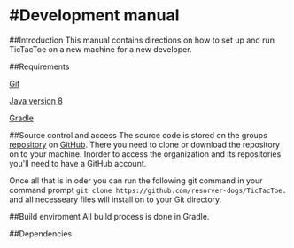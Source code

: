 #Development manual
===================
##Introduction
This manual contains directions on how to set up and run TicTacToe on a new machine for a new developer.

##Requirements

[Git](https://github.com/)

[Java version 8](http://www.oracle.com/technetwork/java/javase/downloads/jdk8-downloads-2133151.html/)

[Gradle](https://gradle.org/)

##Source control and access
The source code is stored on the groups [repository](https://github.com/resorver-dogs/TicTacToe/) on [GitHub](https://github.com/). There you need to clone or download the repository on to your machine. 
Inorder to access the organization and its repositories you'll need to have a GitHub account. 

Once all that is in oder you can run the following git command in your command prompt
`git clone https://github.com/resorver-dogs/TicTacToe.` and all necesseary files will install on to your Git directory.

##Build enviroment
All build process is done in Gradle.

##Dependencies


